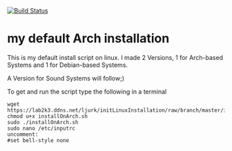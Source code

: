 [![Build Status](https://travis-ci.org/ljurk/initialLinuxInstallation.svg?branch=master)](https://travis-ci.org/ljurk/initialLinuxInstallation)

# my default Arch installation
This is my default install script on linux. I made 2 Versions, 1 for Arch-based Systems and 1 for Debian-based Systems.

A Version for Sound Systems will follow;) 


To get and run the script type the following in a terminal

    wget https://lab2k3.ddns.net/ljurk/initLinuxInstallation/raw/branch/master/installOnArch.sh
    chmod u+x installOnArch.sh
    sudo ./installOnArch.sh
    sudo nano /etc/inputrc
    uncomment:
    #set bell-style none
